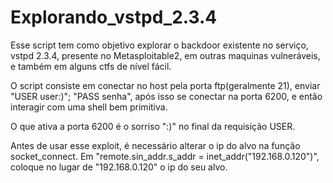 # Explorando_vstpd_2.3.4

  Esse script tem como objetivo explorar o backdoor existente no serviço, vstpd 2.3.4, presente no Metasploitable2, em outras maquinas vulneráveis, e também em alguns ctfs de nível fácil.

  O script consiste em conectar no host pela porta ftp(geralmente 21), enviar "USER user:)"; "PASS senha", após isso se conectar na porta 6200, e então interagir com uma shell bem primitiva.

  O que ativa a porta 6200 é o sorriso ":)" no final da requisição USER.

  Antes de usar esse exploit, é necessário alterar o ip do alvo na função socket_connect. Em "remote.sin_addr.s_addr = inet_addr("192.168.0.120")", coloque no lugar de "192.168.0.120" o ip do seu alvo.
